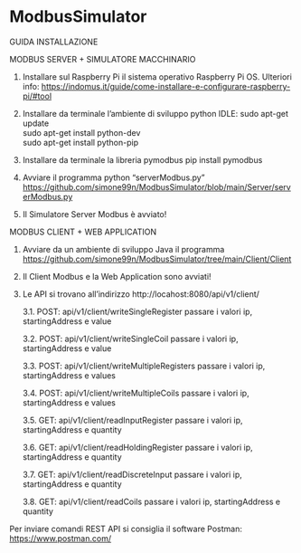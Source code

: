# ModbusSimulator

GUIDA INSTALLAZIONE

MODBUS SERVER + SIMULATORE MACCHINARIO
1.	Installare sul Raspberry Pi il sistema operativo Raspberry Pi OS.
Ulteriori info: https://indomus.it/guide/come-installare-e-configurare-raspberry-pi/#tool

2.	Installare da terminale l’ambiente di sviluppo python IDLE:
sudo apt-get update  
sudo apt-get install python-dev  
sudo apt-get install python-pip  

3.	Installare da terminale la libreria pymodbus
pip install pymodbus

4.	Avviare il programma python “serverModbus.py” https://github.com/simone99n/ModbusSimulator/blob/main/Server/serverModbus.py

5.	Il Simulatore Server Modbus è avviato!

MODBUS CLIENT + WEB APPLICATION
1.	Avviare da un ambiente di sviluppo Java il programma https://github.com/simone99n/ModbusSimulator/tree/main/Client/Client

2.	Il Client Modbus e la Web Application sono avviati!

3.	Le  API si trovano all’indirizzo http://locahost:8080/api/v1/client/

      3.1.	POST: api/v1/client/writeSingleRegister passare i valori ip, startingAddress e value

      3.2.	POST: api/v1/client/writeSingleCoil passare i valori ip, startingAddress e value

      3.3.	POST: api/v1/client/writeMultipleRegisters passare i valori ip, startingAddress e values

      3.4.	POST: api/v1/client/writeMultipleCoils passare i valori ip, startingAddress e values

      3.5.	GET:   api/v1/client/readInputRegister passare i valori  ip, startingAddress e quantity

      3.6.	GET:   api/v1/client/readHoldingRegister passare i valori  ip, startingAddress e quantity

      3.7.	GET:   api/v1/client/readDiscreteInput passare i valori  ip, startingAddress e quantity

      3.8.	GET:   api/v1/client/readCoils passare i valori  ip, startingAddress e quantity



Per inviare comandi REST API si consiglia il software Postman: https://www.postman.com/
